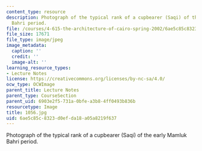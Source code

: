 ```yaml
---
content_type: resource
description: Photograph of the typical rank of a cupbearer (Saqi) of the early Mamluk
  Bahri period.
file: /courses/4-615-the-architecture-of-cairo-spring-2002/6ae5c85c8323d0efda18a05a8219f637_1056.jpg
file_size: 17671
file_type: image/jpeg
image_metadata:
  caption: ''
  credit: ''
  image-alt: ''
learning_resource_types:
- Lecture Notes
license: https://creativecommons.org/licenses/by-nc-sa/4.0/
ocw_type: OCWImage
parent_title: Lecture Notes
parent_type: CourseSection
parent_uid: 6903e2f5-731a-0bfe-a3b8-4ff0493b836b
resourcetype: Image
title: 1056.jpg
uid: 6ae5c85c-8323-d0ef-da18-a05a8219f637
---
```

Photograph of the typical rank of a cupbearer (Saqi) of the early Mamluk Bahri period.